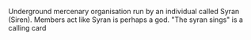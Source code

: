Underground mercenary organisation run by an individual called Syran (Siren).
Members act like Syran is perhaps a god.
"The syran sings" is a calling card